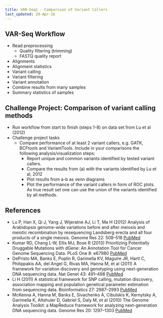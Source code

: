 ```yaml
---
title: VAR-Seq1 - Comparison of Variant Callers
last_updated: 29-Apr-16
---
```


## VAR-Seq Workflow  

+ Read preprocessing
    + Quality filtering (trimming)
    + FASTQ quality report
+ Alignments
+ Alignment statistics
+ Variant calling
+ Variant filtering
+ Variant annotation
+ Combine results from many samples
+ Summary statistics of samples

## Challenge Project: Comparison of variant calling methods

+ Run workflow from start to finish (steps 1-8) on data set from Lu et al (2012)
+ Challenge project tasks
    + Compare performance of at least 2 variant callers, e.g. GATK, BCFtools and VariantTools. Include in your comparisons the following analysis/visualization steps:
        + Report unique and common variants identified by tested variant callers.
        + Compare the results from (a) with the variants identified by Lu et al, 2012
        + Plot results from a-b as venn diagrams
        + Plot the performance of the variant callers in form of ROC plots. As true result set one can use the union of the variants identified by all methods. 

## References

+ Lu P, Han X, Qi J, Yang J, Wijeratne AJ, Li T, Ma H (2012) Analysis of Arabidopsis genome-wide variations before and after meiosis and meiotic recombination by resequencing Landsberg erecta and all four products of a single meiosis. Genome Res 22: 508–518 [PubMed](http://www.ncbi.nlm.nih.gov/pubmed/22106370)
+ Kumar RD, Chang L-W, Ellis MJ, Bose R (2013) Prioritizing Potentially Druggable Mutations with dGene: An Annotation Tool for Cancer Genome Sequencing Data. PLoS One 8: e67980 [PubMed](http://www.ncbi.nlm.nih.gov/pubmed/23826350)
+ DePristo MA, Banks E, Poplin R, Garimella KV, Maguire JR, Hartl C, Philippakis AA, del Angel G, Rivas MA, Hanna M, et al (2011) A framework for variation discovery and genotyping using next-generation DNA sequencing data. Nat Genet 43: 491–498 [PubMed](http://www.ncbi.nlm.nih.gov/pubmed/21478889)
+ Li H (2011) A statistical framework for SNP calling, mutation discovery, association mapping and population genetical parameter estimation from sequencing data. Bioinformatics 27: 2987–2993 [PubMed](http://www.ncbi.nlm.nih.gov/pubmed/21903627)
+ McKenna A, Hanna M, Banks E, Sivachenko A, Cibulskis K, Kernytsky A, Garimella K, Altshuler D, Gabriel S, Daly M, et al (2010) The Genome Analysis Toolkit: a MapReduce framework for analyzing next-generation DNA sequencing data. Genome Res 20: 1297–1303 [PubMed](http://www.ncbi.nlm.nih.gov/pubmed/20644199)



